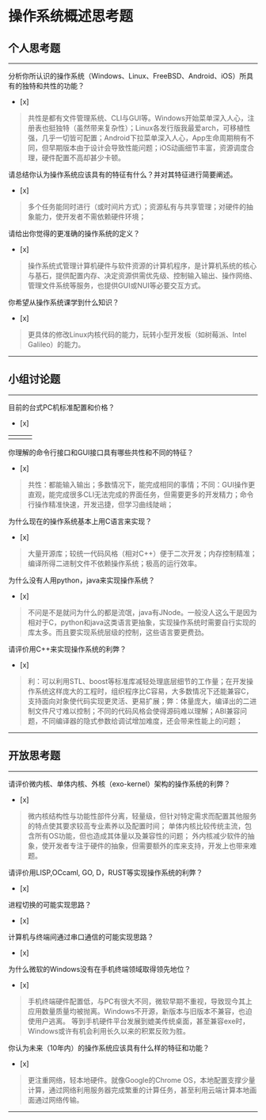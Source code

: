 # 操作系统概述思考题

## 个人思考题

---

分析你所认识的操作系统（Windows、Linux、FreeBSD、Android、iOS）所具有的独特和共性的功能？
- [x]  

> 共性是都有文件管理系统、CLI与GUI等。Windows开始菜单深入人心，注册表也挺独特（虽然带来复杂性）；Linux各发行版我最爱arch，可移植性强，几乎一切皆可配置；Android下拉菜单深入人心，App生命周期稍有不同，但早期版本由于设计会导致性能问题；iOS动画细节丰富，资源调度合理，硬件配置不高却甚少卡顿。

请总结你认为操作系统应该具有的特征有什么？并对其特征进行简要阐述。
- [x]  

>   多个任务能同时进行（或时间片方式）；资源私有与共享管理；对硬件的抽象能力，使开发者不需依赖硬件环境；

请给出你觉得的更准确的操作系统的定义？
- [x]  

>  操作系统式管理计算机硬件与软件资源的计算机程序，是计算机系统的核心与基石，提供配置内存、决定资源供需优先级、控制输入输出、操作网络、管理文件系统等服务，也提供GUI或NUI等必要交互方式。

你希望从操作系统课学到什么知识？
- [x]  

>  更具体的修改Linux内核代码的能力，玩转小型开发板（如树莓派、Intel Galileo）的能力。 

---

## 小组讨论题

---

目前的台式PC机标准配置和价格？
- [x]  

|                  |  |  |
| ---------------- | ---- | --- |
|  |   |  |

你理解的命令行接口和GUI接口具有哪些共性和不同的特征？
- [x]  

> 共性：都能输入输出；多数情况下，能完成相同的事情；不同：GUI操作更直观，能完成很多CLI无法完成的界面任务，但需要更多的开发精力；命令行操作精准快速，开发迅捷，但学习曲线陡峭；

为什么现在的操作系统基本上用C语言来实现？
- [x]  

>  大量开源库；较统一代码风格（相对C++）便于二次开发；内存控制精准；编译所得二进制文件不依赖操作系统；极高的运行效率。

为什么没有人用python，java来实现操作系统？
- [x]  

>  不问是不是就问为什么的都是流氓，java有JNode。一般没人这么干是因为相对于C，python和java这类语言更抽象，实现操作系统时需要自行实现的库太多。而且要实现系统层级的控制，这些语言要更费劲。

请评价用C++来实现操作系统的利弊？
- [x]  

>  利：可以利用STL、boost等标准库减轻处理底层细节的工作量；在开发操作系统这样庞大的工程时，组织程序比C容易，大多数情况下还能兼容C，支持面向对象使代码实现更灵活、更易扩展；弊：体量庞大，编译出的二进制文件尺寸难以控制；不同的代码风格会使得源码难以理解；ABI兼容问题，不同编译器的隐式参数给调试增加难度，还会带来性能上的问题；

---

## 开放思考题

---

请评价微内核、单体内核、外核（exo-kernel）架构的操作系统的利弊？
- [x]  

>  微内核结构性与功能性部件分离，轻量级，但针对特定需求而配置其他服务的特点使其要求较高专业素养以及配置时间；
单体内核比较传统主流，包含所有OS功能，但也造成其体量以及兼容性的问题；
外内核减少软件的抽象，使开发者专注于硬件的抽象，但需要额外的库来支持，开发上也带来难题。

请评价用LISP,OCcaml, GO, D，RUST等实现操作系统的利弊？
- [x]  

>  

进程切换的可能实现思路？
- [x]  

>  

计算机与终端间通过串口通信的可能实现思路？
- [x]  

>  

为什么微软的Windows没有在手机终端领域取得领先地位？
- [x]  

> 手机终端硬件配置低，与PC有很大不同，微软早期不重视，导致现今其上应用数量质量均被抛离。Windows不开源，新版本与旧版本不兼容，也迫使用户逃离。
等到手机硬件平台发展到媲美传统桌面，甚至兼容exe时，Windows或许有机会利用长久以来的积累反败为胜。

你认为未来（10年内）的操作系统应该具有什么样的特征和功能？
- [x]  

>  更注重网络，轻本地硬件。就像Google的Chrome OS，本地配置支撑少量计算，通过网络利用服务器完成繁重的计算任务，甚至利用云端计算本地画面通过网络传输。

---
